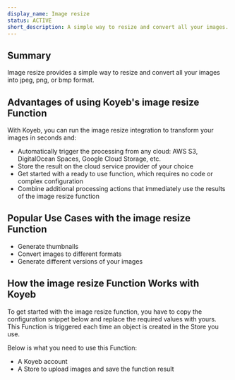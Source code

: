 ```yaml
---
display_name: Image resize
status: ACTIVE
short_description: A simple way to resize and convert all your images.
---
```


## Summary

Image resize provides a simple way to resize and convert all your images into jpeg, png, or bmp format.

## Advantages of using Koyeb's image resize Function

With Koyeb, you can run the image resize integration to transform your images in seconds and:

- Automatically trigger the processing from any cloud: AWS S3, DigitalOcean Spaces, Google Cloud Storage, etc.
- Store the result on the cloud service provider of your choice
- Get started with a ready to use function, which requires no code or complex configuration
- Combine additional processing actions that immediately use the results of the image resize function

## Popular Use Cases with the image resize Function

- Generate thumbnails
- Convert images to different formats
- Generate different versions of your images

## How the image resize Function Works with Koyeb

To get started with the image resize function, you have to copy the configuration snippet below and replace the required values with yours.
This Function is triggered each time an object is created in the Store you use.

Below is what you need to use this Function:

* A Koyeb account
* A Store to upload images and save the function result
